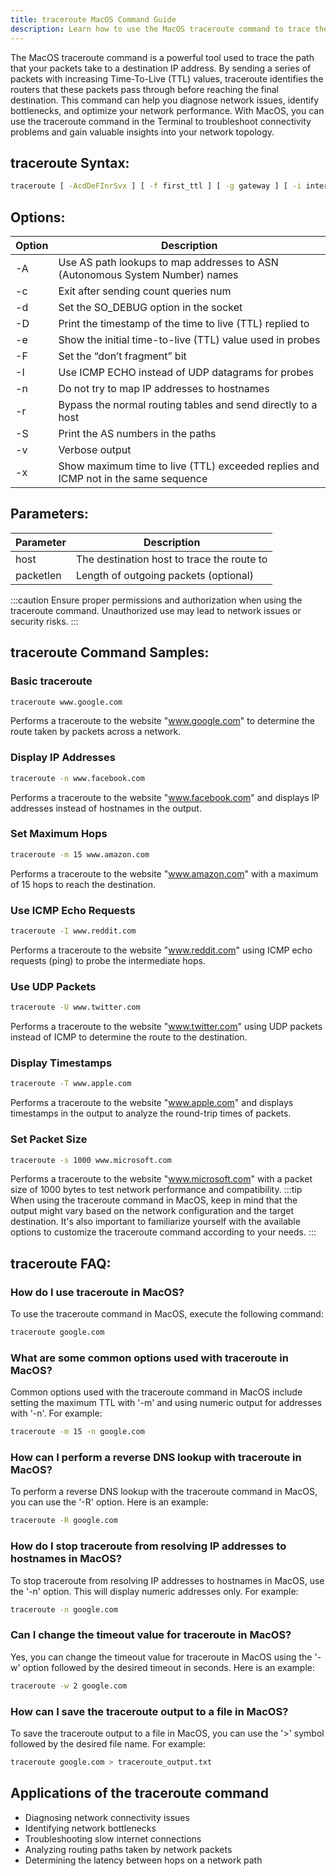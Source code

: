 ```yaml
---
title: traceroute MacOS Command Guide
description: Learn how to use the MacOS traceroute command to trace the path that your packets take to a destination IP address.
---
```


The MacOS traceroute command is a powerful tool used to trace the path that your packets take to a destination IP address. By sending a series of packets with increasing Time-To-Live (TTL) values, traceroute identifies the routers that these packets pass through before reaching the final destination. This command can help you diagnose network issues, identify bottlenecks, and optimize your network performance. With MacOS, you can use the traceroute command in the Terminal to troubleshoot connectivity problems and gain valuable insights into your network topology.
## traceroute Syntax:
```bash
traceroute [ -AcdDeFInrSvx ] [ -f first_ttl ] [ -g gateway ] [ -i interface ] [ -M first_ttl ] [ -m max_ttl ] [ -p port ] [ -q nqueries ] [ -s source_addr ] [ -T tos ] [ -w waittime ] [ -z sendwait ] host [ packetlen ]
```
## Options:
| Option          | Description                                                                                   |
|-----------------|-----------------------------------------------------------------------------------------------|
| -A              | Use AS path lookups to map addresses to ASN (Autonomous System Number) names                  |
| -c              | Exit after sending count queries num                                                               |
| -d              | Set the SO_DEBUG option in the socket                                                              |
| -D              | Print the timestamp of the time to live (TTL) replied to                                         |
| -e              | Show the initial time-to-live (TTL) value used in probes                                          |
| -F              | Set the “don’t fragment” bit                                                                       |
| -I              | Use ICMP ECHO instead of UDP datagrams for probes                                                 |
| -n              | Do not try to map IP addresses to hostnames                                                        |
| -r              | Bypass the normal routing tables and send directly to a host                                       |
| -S              | Print the AS numbers in the paths                                                                  |
| -v              | Verbose output                                                                                   |
| -x              | Show maximum time to live (TTL) exceeded replies and ICMP not in the same sequence              |

## Parameters:
| Parameter         | Description                                                                        |
|-------------------|------------------------------------------------------------------------------------|
| host              | The destination host to trace the route to                                      |
| packetlen         | Length of outgoing packets (optional)                                           |


:::caution
Ensure proper permissions and authorization when using the traceroute command. Unauthorized use may lead to network issues or security risks.
:::
## traceroute Command Samples:
### Basic traceroute
```bash
traceroute www.google.com
```
Performs a traceroute to the website "www.google.com" to determine the route taken by packets across a network.

### Display IP Addresses
```bash
traceroute -n www.facebook.com
```
Performs a traceroute to the website "www.facebook.com" and displays IP addresses instead of hostnames in the output.

### Set Maximum Hops
```bash
traceroute -m 15 www.amazon.com
```
Performs a traceroute to the website "www.amazon.com" with a maximum of 15 hops to reach the destination.

### Use ICMP Echo Requests
```bash
traceroute -I www.reddit.com
```
Performs a traceroute to the website "www.reddit.com" using ICMP echo requests (ping) to probe the intermediate hops.

### Use UDP Packets
```bash
traceroute -U www.twitter.com
```
Performs a traceroute to the website "www.twitter.com" using UDP packets instead of ICMP to determine the route to the destination.

### Display Timestamps
```bash
traceroute -T www.apple.com
```
Performs a traceroute to the website "www.apple.com" and displays timestamps in the output to analyze the round-trip times of packets.

### Set Packet Size
```bash
traceroute -s 1000 www.microsoft.com
```
Performs a traceroute to the website "www.microsoft.com" with a packet size of 1000 bytes to test network performance and compatibility.
:::tip
When using the traceroute command in MacOS, keep in mind that the output might vary based on the network configuration and the target destination. It's also important to familiarize yourself with the available options to customize the traceroute command according to your needs.
:::

## traceroute FAQ:
### How do I use traceroute in MacOS?
To use the traceroute command in MacOS, execute the following command:
```bash
traceroute google.com
```

### What are some common options used with traceroute in MacOS?
Common options used with the traceroute command in MacOS include setting the maximum TTL with '-m' and using numeric output for addresses with '-n'. For example:
```bash
traceroute -m 15 -n google.com
```

### How can I perform a reverse DNS lookup with traceroute in MacOS?
To perform a reverse DNS lookup with the traceroute command in MacOS, you can use the '-R' option. Here is an example:
```bash
traceroute -R google.com
```

### How do I stop traceroute from resolving IP addresses to hostnames in MacOS?
To stop traceroute from resolving IP addresses to hostnames in MacOS, use the '-n' option. This will display numeric addresses only. For example:
```bash
traceroute -n google.com
```

### Can I change the timeout value for traceroute in MacOS?
Yes, you can change the timeout value for traceroute in MacOS using the '-w' option followed by the desired timeout in seconds. Here is an example:
```bash
traceroute -w 2 google.com
```

### How can I save the traceroute output to a file in MacOS?
To save the traceroute output to a file in MacOS, you can use the '>' symbol followed by the desired file name. For example:
```bash
traceroute google.com > traceroute_output.txt
```

## Applications of the traceroute command

- Diagnosing network connectivity issues
- Identifying network bottlenecks
- Troubleshooting slow internet connections
- Analyzing routing paths taken by network packets
- Determining the latency between hops on a network path